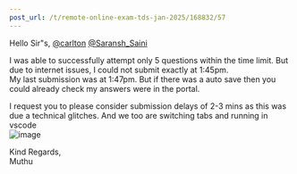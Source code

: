 ```yaml
---
post_url: /t/remote-online-exam-tds-jan-2025/168832/57
---
```

Hello Sir"s, [@carlton](/u/carlton) [@Saransh\_Saini](/u/saransh_saini)

I was able to successfully attempt only 5 questions within the time limit. But due to internet issues, I could not submit exactly at 1:45pm.  
My last submission was at 1:47pm. But if there was a auto save then you could already check my answers were in the portal.

I request you to please consider submission delays of 2-3 mins as this was due a technical glitches. And we too are switching tabs and running in vscode  
![image](https://europe1.discourse-cdn.com/flex013/uploads/iitm/original/3X/8/1/818fdc5072e9928cd32aa90533726f5e3fbe1e83.png)

Kind Regards,  
Muthu